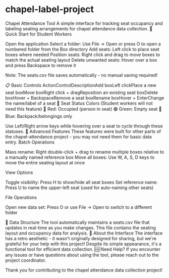 # chapel-label-project
Chapel Attendance Tool
A simple interface for tracking seat occupancy and labeling seating arrangements for chapel attendance data collection.
🎯 Quick Start for Student Workers

Open the application
Select a folder: Use File -> Open or press O to open a numbered folder from the Box directory
Add seats: Left click to place seat boxes where needed
Position seats: Right click and drag to move boxes to match the actual seating layout
Delete unwanted seats: Hover over a box and press Backspace to remove it


Note: The seats.csv file saves automatically - no manual saving required!

📋 Basic Controls
ActionControlDescriptionAdd boxLeft clickPlace a new seat boxMove boxRight click + dragReposition an existing seat boxDelete boxHover + BackspaceRemove a seat boxRename boxHover + EnterChange the name/label of a seat
🎨 Seat Status Colors
(Student workers will not need this feature)
🔴 Red: Occupied (person in seat)
🟢 Green: Empty seat
🔵 Blue: Backpack/belongings only

Use Left/Right arrow keys while hovering over a seat to cycle through these statuses.
🔧 Advanced Features
These features were built for other parts of the chapel-attendance project - you may not need them for basic data entry.
Batch Operations

Mass rename: Right double-click + drag to rename multiple boxes relative to a manually named reference box
Move all boxes: Use W, A, S, D keys to move the entire seating layout at once

View Options

Toggle visibility: Press H to show/hide all seat boxes
Set reference name: Press U to name the upper-left seat (used for auto-naming other seats)

File Operations

Open new data set: Press O or use File -> Open to switch to a different folder

📁 Data Structure
The tool automatically maintains a seats.csv file that updates in real-time as you make changes. This file contains the seating layout and occupancy data for analysis.
🎨 About the Interface
The interface has a retro aesthetic - it wasn't originally designed for sharing, but we're grateful for your help with this project! Despite its simple appearance, it's a functional tool for efficient data collection.
🆘 Need Help?
If you encounter any issues or have questions about using the tool, please reach out to the project coordinator.

Thank you for contributing to the chapel attendance data collection project!
